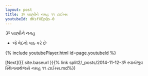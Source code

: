 ```yaml
---
layout: post
title: ૐ બ્રાહ્મીને નમહ ૧૧ ટાઈમ્સ
youtubeId: dKsfXEpQs-0
---
```

 
 
 ૐ બ્રાહ્મીને નમહ  
 
 -  જે વેદનો પાઠ કરે છે 
 
  
 
  
 
 
 
 
 
 


{% include youtubePlayer.html id=page.youtubeId %}
 
[Next]({{ site.baseurl }}{% link  split2/_posts/2014-11-12-ૐ સ્વાયંભુવ સ્થિગમાથેજસે નમહ ૧૧ ટાઈમ્સ.md%})
 
